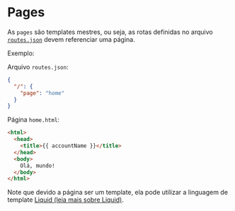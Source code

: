 # Pages

As `pages` são templates mestres, ou seja, as rotas definidas no arquivo [`routes.json`](../routes.json.html) devem referenciar uma página.

Exemplo:

Arquivo `routes.json`:
```json
{
  "/": {
    "page": "home"
  }
}
```

Página `home.html`:
```html
<html>
  <head>
    <title>{{ accountName }}</title>
  </head>
  <body>
    Olá, mundo!
  </body>
</html>
```

Note que devido a página ser um template, ela pode utilizar a linguagem de template [Liquid (leia mais sobre Liquid)](../../referencias/liquid/index.html).
